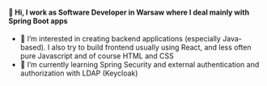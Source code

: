 #### 👋 Hi, I work as Software Developer in Warsaw where I deal mainly with Spring Boot apps

- 👀 I’m interested in creating backend applications (especially Java-based). I also try to build frontend usually using React, and less often pure Javascript and of course HTML and CSS
- 🌱 I’m currently learning Spring Security and external authentication and authorization with LDAP (Keycloak)


